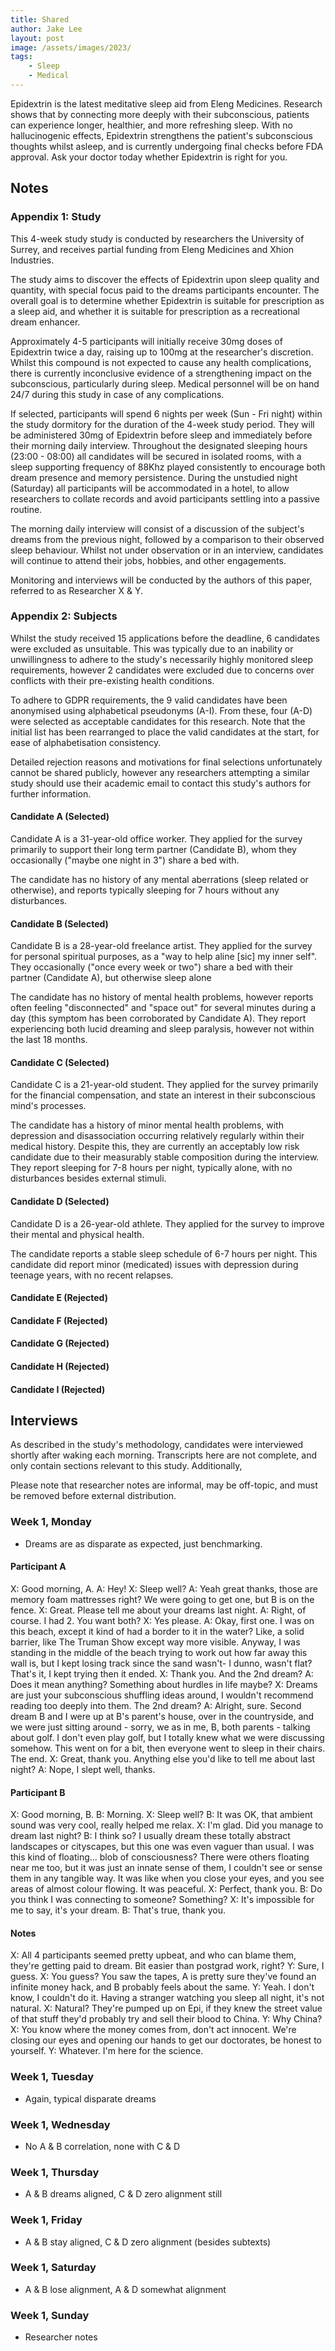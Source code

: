 ```yaml
---
title: Shared
author: Jake Lee
layout: post
image: /assets/images/2023/
tags:
    - Sleep
    - Medical
---
```


Epidextrin is the latest meditative sleep aid from Eleng Medicines. Research shows that by connecting more deeply with their subconscious, patients can experience longer, healthier, and more refreshing sleep. With no hallucinogenic effects, Epidextrin strengthens the patient's subconscious thoughts whilst asleep, and is currently undergoing final checks before FDA approval. Ask your doctor today whether Epidextrin is right for you.

## Notes

### Appendix 1: Study

This 4-week study study is conducted by researchers the University of Surrey, and receives partial funding from Eleng Medicines and Xhion Industries. 

The study aims to discover the effects of Epidextrin upon sleep quality and quantity, with special focus paid to the dreams participants encounter. The overall goal is to determine whether Epidextrin is suitable for prescription as a sleep aid, and whether it is suitable for prescription as a recreational dream enhancer.

Approximately 4-5 participants will initially receive 30mg doses of Epidextrin twice a day, raising up to 100mg at the researcher's discretion. Whilst this compound is not expected to cause any health complications, there is currently inconclusive evidence of a strengthening impact on the subconscious, particularly during sleep. Medical personnel will be on hand 24/7 during this study in case of any complications.

If selected, participants will spend 6 nights per week (Sun - Fri night) within the study dormitory for the duration of the 4-week study period. They will be administered 30mg of Epidextrin before sleep and immediately before their morning daily interview. Throughout the designated sleeping hours (23:00 - 08:00) all candidates will be secured in isolated rooms, with a sleep supporting frequency of 88Khz played consistently to encourage both dream presence and memory persistence. During the unstudied night (Saturday) all participants will be accommodated in a hotel, to allow researchers to collate records and avoid participants settling into a passive routine.

The morning daily interview will consist of a discussion of the subject's dreams from the previous night, followed by a comparison to their observed sleep behaviour. Whilst not under observation or in an interview, candidates will continue to attend their jobs, hobbies, and other engagements. 

Monitoring and interviews will be conducted by the authors of this paper, referred to as Researcher X & Y.

### Appendix 2: Subjects

Whilst the study received 15 applications before the deadline, 6 candidates were excluded as unsuitable. This was typically due to an inability or unwillingness to adhere to the study's necessarily highly monitored sleep requirements, however 2 candidates were excluded due to concerns over conflicts with their pre-existing health conditions. 

To adhere to GDPR requirements, the 9 valid candidates have been anonymised using alphabetical pseudonyms (A-I). From these, four (A-D) were selected as acceptable candidates for this research. Note that the initial list has been rearranged to place the valid candidates at the start, for ease of alphabetisation consistency.  

Detailed rejection reasons and motivations for final selections unfortunately cannot be shared publicly, however any researchers attempting a similar study should use their academic email to contact this study's authors for further information.

#### **Candidate A** (Selected)

Candidate A is a 31-year-old office worker. They applied for the survey primarily to support their long term partner (Candidate B), whom they occasionally ("maybe one night in 3") share a bed with.

The candidate has no history of any mental aberrations (sleep related or otherwise), and reports typically sleeping for 7 hours without any disturbances.

#### **Candidate B** (Selected)

Candidate B is a 28-year-old freelance artist. They applied for the survey for personal spiritual purposes, as a "way to help aline [sic] my inner self". They occasionally ("once every week or two") share a bed with their partner (Candidate A), but otherwise sleep alone

The candidate has no history of mental health problems, however reports often feeling "disconnected" and "space out" for several minutes during a day (this symptom has been corroborated by Candidate A). They report experiencing both lucid dreaming and sleep paralysis, however not within the last 18 months.

#### **Candidate C** (Selected)

Candidate C is a 21-year-old student. They applied for the survey primarily for the financial compensation, and state an interest in their subconscious mind's processes.

The candidate has a history of minor mental health problems, with depression and disassociation occurring relatively regularly within their medical history. Despite this, they are currently an acceptably low risk candidate due to their measurably stable composition during the interview. They report sleeping for 7-8 hours per night, typically alone, with no disturbances besides external stimuli.    

#### **Candidate D** (Selected)

Candidate D is a 26-year-old athlete. They applied for the survey to improve their mental and physical health. 

The candidate reports a stable sleep schedule of 6-7 hours per night. This candidate did report minor (medicated) issues with depression during teenage years, with no recent relapses.

#### **Candidate E** (Rejected)

#### **Candidate F** (Rejected)

#### **Candidate G** (Rejected)

#### **Candidate H** (Rejected)

#### **Candidate I** (Rejected)

## Interviews

As described in the study's methodology, candidates were interviewed shortly after waking each morning. Transcripts here are not complete, and only contain sections relevant to this study. Additionally, 

Please note that researcher notes are informal, may be off-topic, and must be removed before external distribution. 

### Week 1, Monday

* Dreams are as disparate as expected, just benchmarking.

#### Participant A

X: Good morning, A.
A: Hey!
X: Sleep well?
A: Yeah great thanks, those are memory foam mattresses right? We were going to get one, but B is on the fence.
X: Great. Please tell me about your dreams last night.
A: Right, of course. I had 2. You want both?
X: Yes please.
A: Okay, first one. I was on this beach, except it kind of had a border to it in the water? Like, a solid barrier, like The Truman Show except way more visible. Anyway, I was standing in the middle of the beach trying to work out how far away this wall is, but I kept losing track since the sand wasn't- I dunno, wasn't flat? That's it, I kept trying then it ended.
X: Thank you. And the 2nd dream?
A: Does it mean anything? Something about hurdles in life maybe?
X: Dreams are just your subconscious shuffling ideas around, I wouldn't recommend reading too deeply into them. The 2nd dream?
A: Alright, sure. Second dream B and I were up at B's parent's house, over in the countryside, and we were just sitting around - sorry, we as in me, B, both parents - talking about golf. I don't even play golf, but I totally knew what we were discussing somehow. This went on for a bit, then everyone went to sleep in their chairs. The end.
X: Great, thank you. Anything else you'd like to tell me about last night?
A: Nope, I slept well, thanks.

#### Participant B

X: Good morning, B.
B: Morning.
X: Sleep well?
B: It was OK, that ambient sound was very cool, really helped me relax.
X: I'm glad. Did you manage to dream last night?
B: I think so? I usually dream these totally abstract landscapes or cityscapes, but this one was even vaguer than usual. I was this kind of floating... blob of consciousness? There were others floating near me too, but it was just an innate sense of them, I couldn't see or sense them in any tangible way. It was like when you close your eyes, and you see areas of almost colour flowing. It was peaceful.
X: Perfect, thank you. 
B: Do you think I was connecting to someone? Something?
X: It's impossible for me to say, it's your dream.
B: That's true, thank you.

#### Notes

X: All 4 participants seemed pretty upbeat, and who can blame them, they're getting paid to dream. Bit easier than postgrad work, right? 
Y: Sure, I guess. 
X: You guess? You saw the tapes, A is pretty sure they've found an infinite money hack, and B probably feels about the same.
Y: Yeah. I don't know, I couldn't do it. Having a stranger watching you sleep all night, it's not natural.
X: Natural? They're pumped up on Epi, if they knew the street value of that stuff they'd probably try and sell their blood to China.
Y: Why China?
X: You know where the money comes from, don't act innocent. We're closing our eyes and opening our hands to get our doctorates, be honest to yourself.
Y: Whatever. I'm here for the science.

### Week 1, Tuesday

* Again, typical disparate dreams

### Week 1, Wednesday

* No A & B correlation, none with C & D

### Week 1, Thursday

* A & B dreams aligned, C & D zero alignment still 

### Week 1, Friday

* A & B stay aligned, C & D zero alignment (besides subtexts)

### Week 1, Saturday

* A & B lose alignment, A & D somewhat alignment

### Week 1, Sunday

* Researcher notes